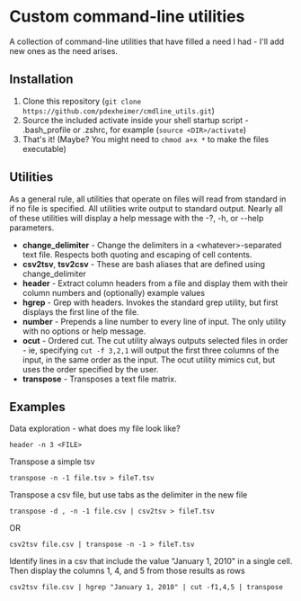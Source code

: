 # Custom command-line utilities

A collection of command-line utilities that have filled a need I had - I'll add new ones as the need arises.

## Installation

1) Clone this repository (`git clone https://github.com/pdexheimer/cmdline_utils.git`)
2) Source the included activate inside your shell startup script  - .bash\_profile or .zshrc, for example (`source <DIR>/activate`)
3) That's it! (Maybe?  You might need to `chmod a+x *` to make the files executable)

## Utilities

As a general rule, all utilities that operate on files will read from standard in if no file is specified.  All utilities write output to standard output.  Nearly all of these utilities will display a help message with the -?, -h, or --help parameters.

* **change\_delimiter** - Change the delimiters in a \<whatever\>-separated text file.  Respects both quoting and escaping of cell contents.
* **csv2tsv**, **tsv2csv** - These are bash aliases that are defined using change\_delimiter
* **header** - Extract column headers from a file and display them with their column numbers and (optionally) example values
* **hgrep** - Grep with headers.  Invokes the standard grep utility, but first displays the first line of the file.
* **number** - Prepends a line number to every line of input.  The only utility with no options or help message.
* **ocut** - Ordered cut.  The cut utility always outputs selected files in order - ie, specifying `cut -f 3,2,1` will output the first three columns of the input, in the same order as the input.  The ocut utility mimics cut, but uses the order specified by the user.
* **transpose** - Transposes a text file matrix.

## Examples

Data exploration - what does my file look like?

`header -n 3 <FILE>`

Transpose a simple tsv

`transpose -n -1 file.tsv > fileT.tsv`

Transpose a csv file, but use tabs as the delimiter in the new file

`transpose -d , -n -1 file.csv | csv2tsv > fileT.tsv`

OR

`csv2tsv file.csv | transpose -n -1 > fileT.tsv`

Identify lines in a csv that include the value "January 1, 2010" in a single cell.  Then display the columns 1, 4, and 5 from those results as rows

`csv2tsv file.csv | hgrep "January 1, 2010" | cut -f1,4,5 | transpose`
